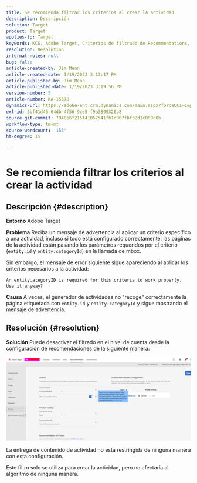 ```yaml
---
title: Se recomienda filtrar los criterios al crear la actividad
description: Descripción
solution: Target
product: Target
applies-to: Target
keywords: KCS, Adobe Target, Criterios de filtrado de Recommendations, crear actividad, URL de actividad, entidad, categoryID, entity.id, entity.categoryId
resolution: Resolution
internal-notes: null
bug: false
article-created-by: Jim Menn
article-created-date: 1/19/2023 3:17:17 PM
article-published-by: Jim Menn
article-published-date: 1/19/2023 3:19:56 PM
version-number: 5
article-number: KA-15578
dynamics-url: https://adobe-ent.crm.dynamics.com/main.aspx?forceUCI=1&pagetype=entityrecord&etn=knowledgearticle&id=80240b57-0c98-ed11-aad1-6045bd0065f9
exl-id: 5bf41d45-64db-4f56-9ce5-f9a3809320b8
source-git-commit: 794866f215f41057541fb1c907fbf32d1c009d8b
workflow-type: tm+mt
source-wordcount: '153'
ht-degree: 1%

---
```


# Se recomienda filtrar los criterios al crear la actividad

## Descripción {#description}


<b>Entorno</b>
Adobe Target

<b>Problema</b>
Reciba un mensaje de advertencia al aplicar un criterio específico a una actividad, incluso si todo está configurado correctamente: las páginas de la actividad están pasando los parámetros requeridos por el criterio (`entity.id` y `entity.categoryId`) en la llamada de mbox.

Sin embargo, el mensaje de error siguiente sigue apareciendo al aplicar los criterios necesarios a la actividad:


```
An entity.ategoryID is required for this criteria to work properly. Use it anyway?
```


<b>Causa</b>
A veces, el generador de actividades no &quot;recoge&quot; correctamente la página etiquetada con `entity.id` y `entity.categoryId` y sigue mostrando el mensaje de advertencia.




## Resolución {#resolution}


<b>Solución</b>
Puede desactivar el filtrado en el nivel de cuenta desde la configuración de recomendaciones de la siguiente manera:

![](assets/39ed0575-0c98-ed11-aad1-6045bd0065f9.png)













La entrega de contenido de actividad no está restringida de ninguna manera con esta configuración.

Este filtro solo se utiliza para crear la actividad, pero no afectaría al algoritmo de ninguna manera.
